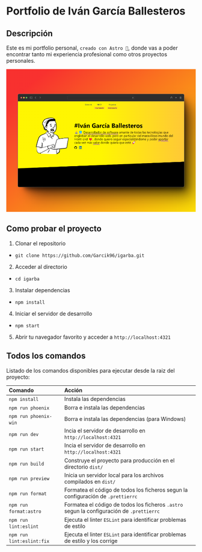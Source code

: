 # Portfolio de Iván García Ballesteros

## Descripción

Este es mi portfolio personal, `creado con Astro 🚀`, donde vas a poder encontrar tanto mi experiencia profesional como otros proyectos personales.

![og (1)](/public/mockups/igarba-desktop.png)

## Como probar el proyecto

1. Clonar el repositorio

- ```
  git clone https://github.com/Garcik96/igarba.git
  ```

2. Acceder al directorio

- ```
  cd igarba
  ```

3. Instalar dependencias

- ```
  npm install
  ```

4. Iniciar el servidor de desarrollo

- ```
  npm start
  ```

5. Abrir tu navegador favorito y acceder a `http://localhost:4321`

## Todos los comandos

Listado de los comandos disponibles para ejecutar desde la raiz del proyecto:

| Comando                   | Acción                                                                                    |
| :------------------------ | :---------------------------------------------------------------------------------------- |
| `npm install`             | Instala las dependencias                                                                  |
| `npm run phoenix`         | Borra e instala las dependencias                                                          |
| `npm run phoenix-win`     | Borra e instala las dependencias (para Windows)                                           |
| `npm run dev`             | Incia el servidor de desarrollo en `http://localhost:4321`                                |
| `npm run start`           | Incia el servidor de desarrollo en `http://localhost:4321`                                |
| `npm run build`           | Construye el proyecto para producción en el directorio `dist/`                            |
| `npm run preview`         | Inicia un servidor local para los archivos compilados en `dist/`                          |
| `npm run format`          | Formatea el código de todos los ficheros segun la configuración de `.prettierrc`          |
| `npm run format:astro`    | Formatea el código de todos los ficheros `.astro` segun la configuración de `.prettierrc` |
| `npm run lint:eslint`     | Ejecuta el linter `ESLint` para identificar problemas de estilo                           |
| `npm run lint:eslint:fix` | Ejecuta el linter `ESLint` para identificar problemas de estilo y los corrige             |
